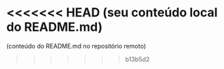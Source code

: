 <<<<<<< HEAD
(seu conteúdo local do README.md)
=======
(conteúdo do README.md no repositório remoto)
>>>>>>> b13b5d2

